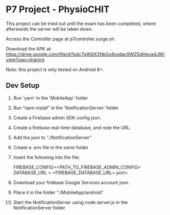 # P7 Project - PhysioCHIT

This project can be tried out until the exam has been completed, where afterwards the server will be taken down.

Access the Controller page at p7controller.surge.sh.

Download the APK at: https://drive.google.com/file/d/1s4c7g9QIX2NkGo6xxdac9WZSdHpva4JW/view?usp=sharing

Note: this project is only tested on Android 8+.

## Dev Setup

1. Run 'yarn' in the 'MobileApp' folder

2. Run "npm install" in the 'NotificationServer' folder

3. Create a Firebase admin SDK config json.

4. Create a firebase real-time database, and note the URL.

5. Add the json to "./NotificationServer"

6. Create a .env file in the same folder

7. Insert the following into the file:

   FIREBASE_CONFIG=<PATH_TO_FIREBASE_ADMIN_CONFIG>
   DATABASE_URL = <FIREBASE_DATABASE_URL>
   port=<PORT>

8. Download your firebase Google Services account json.

9. Place it in the folder "./MobileApp/android"

10. Start the NotificationServer using node server.js in the NotificationServer folder
